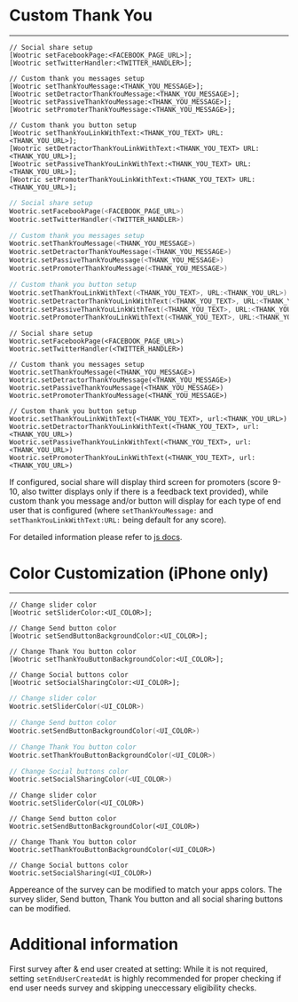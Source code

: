 # Custom Thank You
---

```objective_c
// Social share setup
[Wootric setFacebookPage:<FACEBOOK_PAGE_URL>];
[Wootric setTwitterHandler:<TWITTER_HANDLER>];

// Custom thank you messages setup
[Wootric setThankYouMessage:<THANK_YOU_MESSAGE>];
[Wootric setDetractorThankYouMessage:<THANK_YOU_MESSAGE>];
[Wootric setPassiveThankYouMessage:<THANK_YOU_MESSAGE>];
[Wootric setPromoterThankYouMessage:<THANK_YOU_MESSAGE>];

// Custom thank you button setup
[Wootric setThankYouLinkWithText:<THANK_YOU_TEXT> URL:<THANK_YOU_URL>];
[Wootric setDetractorThankYouLinkWithText:<THANK_YOU_TEXT> URL:<THANK_YOU_URL>];
[Wootric setPassiveThankYouLinkWithText:<THANK_YOU_TEXT> URL:<THANK_YOU_URL>];
[Wootric setPromoterThankYouLinkWithText:<THANK_YOU_TEXT> URL:<THANK_YOU_URL>];
```
```swift
// Social share setup
Wootric.setFacebookPage(<FACEBOOK_PAGE_URL>)
Wootric.setTwitterHandler(<TWITTER_HANDLER>)

// Custom thank you messages setup
Wootric.setThankYouMessage(<THANK_YOU_MESSAGE>)
Wootric.setDetractorThankYouMessage(<THANK_YOU_MESSAGE>)
Wootric.setPassiveThankYouMessage(<THANK_YOU_MESSAGE>)
Wootric.setPromoterThankYouMessage(<THANK_YOU_MESSAGE>)

// Custom thank you button setup
Wootric.setThankYouLinkWithText(<THANK_YOU_TEXT>, URL:<THANK_YOU_URL>)
Wootric.setDetractorThankYouLinkWithText(<THANK_YOU_TEXT>, URL:<THANK_YOU_URL>)
Wootric.setPassiveThankYouLinkWithText(<THANK_YOU_TEXT>, URL:<THANK_YOU_URL>)
Wootric.setPromoterThankYouLinkWithText(<THANK_YOU_TEXT>, URL:<THANK_YOU_URL>)
```
```swift_three
// Social share setup
Wootric.setFacebookPage(<FACEBOOK_PAGE_URL>)
Wootric.setTwitterHandler(<TWITTER_HANDLER>)

// Custom thank you messages setup
Wootric.setThankYouMessage(<THANK_YOU_MESSAGE>)
Wootric.setDetractorThankYouMessage(<THANK_YOU_MESSAGE>)
Wootric.setPassiveThankYouMessage(<THANK_YOU_MESSAGE>)
Wootric.setPromoterThankYouMessage(<THANK_YOU_MESSAGE>)

// Custom thank you button setup
Wootric.setThankYouLinkWithText(<THANK_YOU_TEXT>, url:<THANK_YOU_URL>)
Wootric.setDetractorThankYouLinkWithText(<THANK_YOU_TEXT>, url:<THANK_YOU_URL>)
Wootric.setPassiveThankYouLinkWithText(<THANK_YOU_TEXT>, url:<THANK_YOU_URL>)
Wootric.setPromoterThankYouLinkWithText(<THANK_YOU_TEXT>, url:<THANK_YOU_URL>)
```

If configured, social share will display third screen for promoters (score 9-10, also twitter displays only if there is a feedback text provided), while custom thank you message and/or button will display for each type of end user that is configured (where ```setThankYouMessage:``` and ```setThankYouLinkWithText:URL:``` being default for any score).

For detailed information please refer to [js docs](http://docs.wootric.com/install/#social-media-share-settings).

# Color Customization (iPhone only)
---

```objective_c
// Change slider color
[Wootric setSliderColor:<UI_COLOR>];

// Change Send button color
[Wootric setSendButtonBackgroundColor:<UI_COLOR>];

// Change Thank You button color
[Wootric setThankYouButtonBackgroundColor:<UI_COLOR>];

// Change Social buttons color
[Wootric setSocialSharingColor:<UI_COLOR>];
```
```swift
// Change slider color
Wootric.setSliderColor(<UI_COLOR>)

// Change Send button color
Wootric.setSendButtonBackgroundColor(<UI_COLOR>)

// Change Thank You button color
Wootric.setThankYouButtonBackgroundColor(<UI_COLOR>)

// Change Social buttons color
Wootric.setSocialSharingColor(<UI_COLOR>)
```
```swift_three
// Change slider color
Wootric.setSliderColor(<UI_COLOR>)

// Change Send button color
Wootric.setSendButtonBackgroundColor(<UI_COLOR>)

// Change Thank You button color
Wootric.setThankYouButtonBackgroundColor(<UI_COLOR>)

// Change Social buttons color
Wootric.setSocialSharing(<UI_COLOR>)
```

Appereance of the survey can be modified to match your apps colors. The survey slider, Send button, Thank You button and all social sharing buttons can be modified.

# Additional information

First survey after & end user created at setting:
While it is not required, setting ```setEndUserCreatedAt``` is highly recommended for proper checking if end user needs survey and skipping uneccessary eligibility checks.